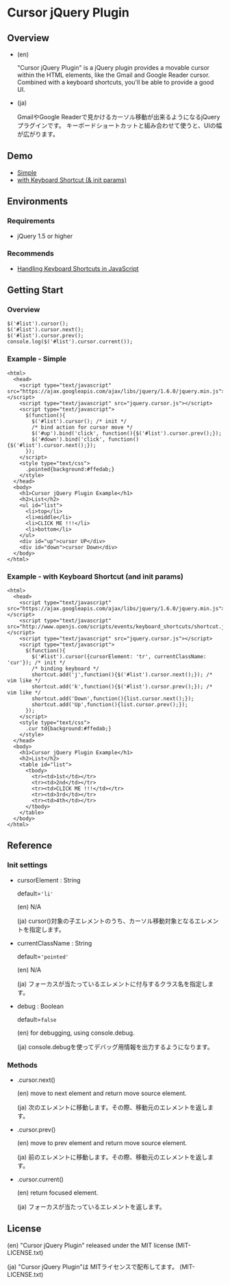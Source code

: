 Cursor jQuery Plugin
====================

Overview
--------

* (en)

	"Cursor jQuery Plugin" is a jQuery plugin provides a movable cursor within the HTML elements, like the Gmail and Google Reader cursor.
	Combined with a keyboard shortcuts,  you'll be able to provide a good UI.

* (ja)

	GmailやGoogle Readerで見かけるカーソル移動が出来るようになるjQueryプラグインです。
	キーボードショートカットと組み合わせて使うと、UIの幅が広がります。

Demo
----

* [Simple](http://c.ma2shita.jp/cursor-jquery-plugin/examples/ex1.html)
* [with Keyboard Shortcut (& init params)](http://c.ma2shita.jp/cursor-jquery-plugin/examples/ex2.html)

Environments
------------

### Requirements ###

* jQuery 1.5 or higher

### Recommends ###

* [Handling Keyboard Shortcuts in JavaScript](http://www.openjs.com/scripts/events/keyboard_shortcuts/)

Getting Start
-------------

### Overview ###

	$('#list').cursor();
	$('#list').cursor.next();
	$('#list').cursor.prev();
	console.log($('#list').cursor.current());

### Example - Simple ###

	<html>
	  <head>
	    <script type="text/javascript" src="https://ajax.googleapis.com/ajax/libs/jquery/1.6.0/jquery.min.js"></script>
	    <script type="text/javascript" src="jquery.cursor.js"></script>
	    <script type="text/javascript">
	      $(function(){
	        $('#list').cursor(); /* init */
		    /* bind action for cursor move */
		    $('#up').bind('click', function(){$('#list').cursor.prev();});
		    $('#down').bind('click', function(){$('#list').cursor.next();});
	      });
		</script>
	    <style type="text/css">
	      .pointed{background:#ffedab;}
	    </style>
	  </head>
	  <body>
	    <h1>Cursor jQuery Plugin Example</h1>
	    <h2>List</h2>
	    <ul id="list">
	      <li>top</li>
	      <li>middle</li>
	      <li>CLICK ME !!!</li>
	      <li>bottom</li>
	    </ul>
	    <div id="up">cursor UP</div>
	    <div id="down">cursor Down</div>
	  </body>
	</html>

### Example - with Keyboard Shortcut (and init params) ###

	<html>
	  <head>
	    <script type="text/javascript" src="https://ajax.googleapis.com/ajax/libs/jquery/1.6.0/jquery.min.js"></script>
	    <script type="text/javascript" src="http://www.openjs.com/scripts/events/keyboard_shortcuts/shortcut.js"></script>
	    <script type="text/javascript" src="jquery.cursor.js"></script>
	    <script type="text/javascript">
	      $(function(){
	        $('#list').cursor({cursorElement: 'tr', currentClassName: 'cur'}); /* init */
			/* binding keyboard */
	        shortcut.add('j',function(){$('#list').cursor.next();}); /* vim like */
	        shortcut.add('k',function(){$('#list').cursor.prev();}); /* vim like */
	        shortcut.add('Down',function(){list.cursor.next();});
	        shortcut.add('Up',function(){list.cursor.prev();});
	      });
		</script>
	    <style type="text/css">
	      .cur td{background:#ffedab;}
	    </style>
	  </head>
	  <body>
	    <h1>Cursor jQuery Plugin Example</h1>
	    <h2>List</h2>
		<table id="list">
		  <tbody>
		    <tr><td>1st</td></tr>
		    <tr><td>2nd</td></tr>
		    <tr><td>CLICK ME !!!</td></tr>
		    <tr><td>3rd</td></tr>
		    <tr><td>4th</td></tr>
		  </tbody>
		</table>
	  </body>
	</html>

Reference
---------

### Init settings ###

* cursorElement : String

	default=`'li'`

	(en) N/A

	(ja) cursor()対象の子エレメントのうち、カーソル移動対象となるエレメントを指定します。

* currentClassName : String

	default=`'pointed'`

	(en) N/A

	(ja) フォーカスが当たっているエレメントに付与するクラス名を指定します。

* debug : Boolean

	default=`false`

	(en) for debugging, using console.debug.

	(ja) console.debugを使ってデバッグ用情報を出力するようになります。


### Methods ###

* .cursor.next()

	(en) move to next element and return move source element.

	(ja) 次のエレメントに移動します。その際、移動元のエレメントを返します。

* .cursor.prev()

	(en) move to prev element and return move source element.

	(ja) 前のエレメントに移動します。その際、移動元のエレメントを返します。

* .cursor.current()

	(en) return focused element.

	(ja) フォーカスが当たっているエレメントを返します。

License
-------

(en) "Cursor jQuery Plugin" released under the MIT license (MIT-LICENSE.txt)

(ja) "Cursor jQuery Plugin"は MITライセンスで配布してます。 (MIT-LICENSE.txt)

